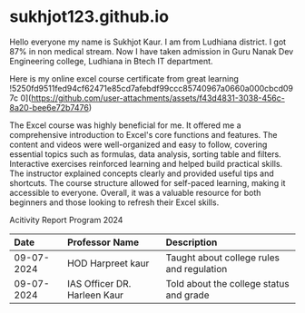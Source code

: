 # sukhjot123.github.io

Hello everyone my name is Sukhjot Kaur. I am from Ludhiana district. I got 87% in non medical stream. Now I have taken admission in Guru Nanak Dev Engineering college, Ludhiana in Btech IT department.


Here is my online excel course certificate from great learning 
!5250fd9511fed94cf62471e85cd7afebdf99ccc85740967a0660a000cbcd097c 0](https://github.com/user-attachments/assets/f43d4831-3038-456c-8a20-bee6e72b7476)

The Excel course was highly beneficial for me. It  offered me a comprehensive introduction to Excel's core functions and features. The content and videos were well-organized and easy to follow, covering essential topics such as formulas, data analysis, sorting table and filters. Interactive exercises reinforced learning and helped build practical skills. The instructor explained concepts clearly and provided useful tips and shortcuts. The course structure allowed for self-paced learning, making it accessible to everyone. Overall, it was a valuable resource for both beginners and those looking to refresh their Excel skills.

Acitivity Report Program 2024

| Date | Professor Name | Description |
| :- | :- | :- |
| 09-07-2024 | HOD Harpreet kaur | Taught about college rules and regulation |
| 09-07-2024 | IAS Officer DR. Harleen Kaur | Told about the college status and grade |
